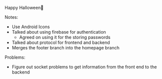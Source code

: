 Happy Halloween👻

Notes:
- Use Android Icons
- Talked about using firebase for authentication 
	- Agreed on using it for the storing passwords
- Talked about protocol for frontend and backend
- Merges the footer branch into the homepage branch

Problems:
- Figure out socket problems to get information from the front end to the backend